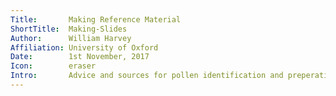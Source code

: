 ```yaml
---
Title:       Making Reference Material
ShortTitle:  Making-Slides
Author:      William Harvey
Affiliation: University of Oxford
Date:        1st November, 2017
Icon:        eraser
Intro:       Advice and sources for pollen identification and preperation
---
```


